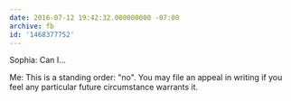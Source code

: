 ```yaml
---
date: 2016-07-12 19:42:32.000000000 -07:00
archive: fb
id: '1468377752'
---
```


Sophia: Can I…

Me: This is a standing order: "no". You may file an appeal in writing if you feel any particular future circumstance warrants it.
